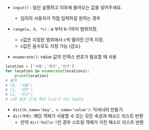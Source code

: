 - `input()` : 일단 실행하고 이후에 들어오는 값을 넣어주세요.
    - 임의의 사용자가 직접 입력하길 원하는 경우

- `range(a, b, *c)` : a 부터 b-1까지 범위지정.
    - c값은 지정된 범위에서 c씩 떨어진 간격 지정.
    - c값은 음수로도 지정 가능 (감소)

- `enumerate()`: value 값의 인덱스 번호가 필요할 때 사용
```python
location = ['서울','대구','부산']
for location in enumerate(locations):
    print(location) 
# 출력
# (0, '서울')
# (1, '대전')
# (2, '부산')
# 나온 값은 []로 묶인 list가 아닌 tuple
```
- `dict(k_name='key', v_name='value')`: 딕셔너리 만들기
-  `dir(객체)`: 해당 객체가 사용할 수 있는 모든 속성과 매소드 리스트 반환
    - 만약 `dir('hello')`인 경우 스트링 객체가 가진 매소드 리스트 반환